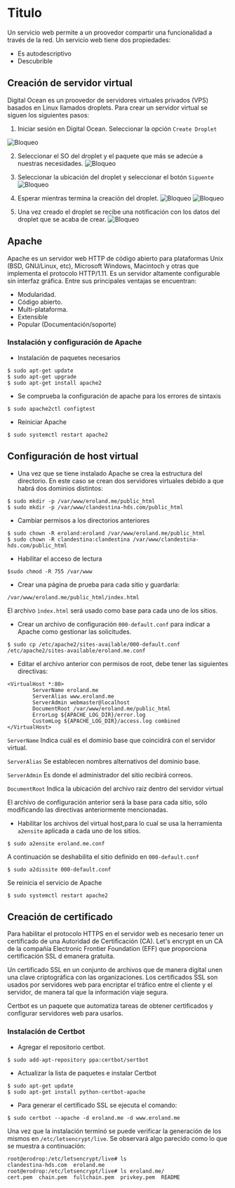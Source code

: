 # Titulo

Un servicio web permite a un proovedor compartir una funcionalidad a través de la red. Un servicio web tiene dos propiedades:
* Es autodescriptivo
* Descubrible

## Creación de servidor virtual

Digital Ocean es un proovedor de servidores virtuales privados (VPS) basados en Linux llamados droplets. Para crear un servidor virtual se siguen los siguientes pasos:

1. Iniciar sesión en Digital Ocean. Seleccionar la opción ```Create Droplet```

![Bloqueo](imagenes/1.JPG)

2. Seleccionar el SO del droplet y el paquete que más se adecúe a nuestras necesidades.
![Bloqueo](imagenes/2.JPG)

3. Seleccionar la ubicación del droplet y seleccionar el botón ```Siguente```
![Bloqueo](imagenes/3.JPG)

4. Esperar mientras termina la creación del droplet.
![Bloqueo](imagenes/4.JPG)
![Bloqueo](imagenes/5.JPG)

5. Una vez creado el droplet se recibe una notificación con los datos del droplet que se acaba de crear.
![Bloqueo](imagenes/6.JPG)

## Apache

Apache es un servidor web HTTP de código abierto para plataformas Unix (BSD, GNU/Linux, etc), Microsoft Windows, Macintoch y otras que implementa el protocolo HTTP/1.11. Es un servidor altamente configurable sin interfaz gráfica. Entre sus principales ventajas se encuentran:
* Modularidad.
* Código abierto.
* Multi-plataforma.
* Extensible
* Popular (Documentación/soporte)

### Instalación y configuración de Apache

* Instalación de paquetes necesarios
```
$ sudo apt-get update
$ sudo apt-get upgrade
$ sudo apt-get install apache2
```

* Se comprueba la configuración de apache para los errores de sintaxis
```
$ sudo apache2ctl configtest
```

* Reiniciar Apache
```
$ sudo systemctl restart apache2
```

## Configuración de host virtual

* Una vez que se tiene instalado Apache se crea la estructura del directorio. En este caso se crean dos servidores virtuales debido a que habrá dos dominios distintos:
```
$ sudo mkdir -p /var/www/eroland.me/public_html
$ sudo mkdir -p /var/www/clandestina-hds.com/public_html
```

* Cambiar permisos a los directorios anteriores
```
$ sudo chown -R eroland:eroland /var/www/eroland.me/public_html
$ sudo chown -R clandestina:clandestina /var/www/clandestina-hds.com/public_html
```

* Habilitar el acceso de lectura
```
$sudo chmod -R 755 /var/www
```

* Crear una página de prueba para cada sitio y guardarla:

```
/var/www/eroland.me/public_html/index.html
```
El archivo ``` ìndex.html ``` será usado como base para cada uno de los sitios.

* Crear un archivo de configuración  ``` 000-default.conf ``` para indicar a Apache como gestionar las solicitudes.

```
$ sudo cp /etc/apache2/sites-available/000-default.conf /etc/apache2/sites-available/eroland.me.conf
```

* Editar el archivo anterior con permisos de root, debe tener las siguientes directivas:

```
<VirtualHost *:80>
        ServerName eroland.me
        ServerAlias www.eroland.me
        ServerAdmin webmaster@localhost
        DocumentRoot /var/www/eroland.me/public_html
        ErrorLog ${APACHE_LOG_DIR}/error.log
        CustomLog ${APACHE_LOG_DIR}/access.log combined
</VirtualHost>
```

```ServerName``` Indica cuál es el dominio base que coincidirá con el servidor virtual.

``` ServerAlias ``` Se establecen nombres alternativos del dominio base.

``` ServerAdmin ```  Es donde el administrador del sitio recibirá correos.

``` DocumentRoot ``` Indica la ubicación del archivo raiz dentro del servidor virtual

El archivo de configuración anterior será la base para cada sitio, sólo modificando las directivas anteriormente mencionadas.

* Habilitar los archivos del virtual host,para lo cual se usa la herramienta  ```a2ensite``` aplicada a cada uno de los sitios.
```
$ sudo a2ensite eroland.me.conf
```

A continuación se deshabilita el sitio definido en ```000-default.conf```
```
$ sudo a2dissite 000-default.conf
```
Se reinicia el servicio de Apache
```
$ sudo systemctl restart apache2
```

## Creación de certificado

Para habilitar el protocolo HTTPS en el servidor web es necesario tener un certificado de una Autoridad de Certificación (CA). Let's encrypt  en un CA de la compañía Electronic Frontier Foundation (EFF) que proporciona certificación SSL d emanera gratuita.

Un certificado SSL en un conjunto de archivos que de manera digital unen una clave criptográfica con las organizaciones. Los certificados SSL son usados por servidores web para encriptar el tráfico entre el cliente y el servidor, de manera tal que la información viaje segura.

Certbot es un paquete que automatiza tareas de obtener certificados y configurar servidores web para usarlos.

### Instalación de Certbot

* Agregar el repositorio certbot.
```
$ sudo add-apt-repository ppa:certbot/sertbot
```

* Actualizar la lista de paquetes e instalar Certbot
```
$ sudo apt-get update
$ sudo apt-get install python-certbot-apache
```
* Para generar el certificado SSL se ejecuta el comando:
```
$ sudo certbot --apache -d eroland.me -d www.eroland.me
```
Una vez que la instalación terminó se puede verificar la generación de los mismos en ```/etc/letsencrypt/live```. Se observará algo parecido como lo que se muestra a continuación:
```
root@erodrop:/etc/letsencrypt/live# ls
clandestina-hds.com  eroland.me
root@erodrop:/etc/letsencrypt/live# ls eroland.me/
cert.pem  chain.pem  fullchain.pem  privkey.pem  README
```
